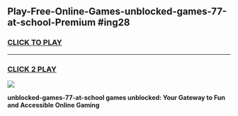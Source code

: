 
## Play-Free-Online-Games-unblocked-games-77-at-school-Premium #ing28
<h3>
<a href="https://premium.freeplayer.one?title=unblocked-games-77-at-school&ref=8M">CLICK TO PLAY</a></h3>
<hr>

<h3>
<a href="https://premium.freeplayer.one?title=unblocked-games-77-at-school&ref=8M">CLICK 2 PLAY</a>
  
</h3>

<a href="https://premium.freeplayer.one?title=unblocked-games-77-at-school&ref=8M"><img src="https://clearcache.store/games.png"></a>


**unblocked-games-77-at-school games unblocked: Your Gateway to Fun and Accessible Online Gaming**
